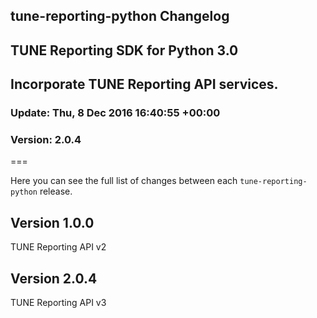 ## tune-reporting-python Changelog
## TUNE Reporting SDK for Python 3.0
## Incorporate TUNE Reporting API services.
### Update:  Thu, 8 Dec 2016 16:40:55 +00:00
### Version: 2.0.4
===

Here you can see the full list of changes between each `tune-reporting-python` release.

Version 1.0.0
-------------

TUNE Reporting API v2

Version 2.0.4
-------------

TUNE Reporting API v3